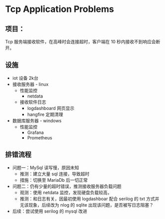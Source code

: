 # Tcp Application Problems

## 项目：
Tcp 服务端接收软件，在高峰时会连接超时，客户端在 10 秒内接收不到响应会断开。

## 设施
- iot 设备 2k台
- 接收服务器 - linux
    - 性能监控
        - netdata
    - 接收软件日志
        - logdashboard 网页显示
        - hangfire 定期清理
- 数据库服务器 - windows
    - 性能监控
        - Grafana
        - Prometheus

## 排错流程
- 问题一：MySql 读写慢，原因未知
    - 推测：建立大量 sql 连接，导致超时
    - 措施：切换至 MariaDb 后一切正常
- 问题二：仍有少量的超时错误，推测接收服务器负载问题
    - 观测：使用 netdata 监控，发现硬盘负载较高，
    - 推测：和日志有关，因最初使用 logdashboar 配合 serilog 的 txt 方式并无该现象，后续改为 nlog 的 sqlite 出现该问题，是否被写日志阻塞？
- 后续：尝试使用 serilog 的 mysql 改进
